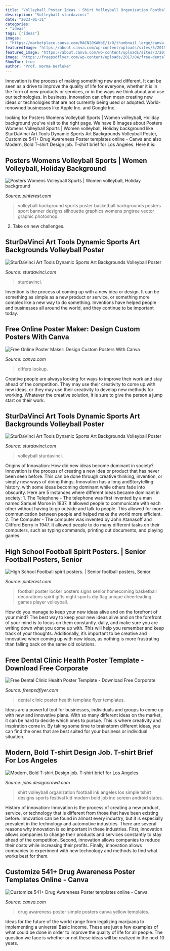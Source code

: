 ```yaml
---
title: "Volleyball Poster Ideas ~ Shirt Volleyball Organization Football Ink Angeles Los Simple Tshirt Designs Sports Festival Kid Modern Bold Job Inc Screen Android States"
description: "Volleyball sturdavinci"
date: "2023-01-31"
categories:
- "ideas"
tags: ["ideas"]
images:
- "https://marketplace.canva.com/MACN20KAWoE/1/0/thumbnail_large/canva-yellow-and-black-bordered-simple-drug-awareness-poster-MACN20KAWoE.jpg"
featuredImage: "https://about.canva.com/wp-content/uploads/sites/3/2015/01/college_poster.png"
featured_image: "https://about.canva.com/wp-content/uploads/sites/3/2015/01/college_poster.png"
image: "https://freepsdflyer.com/wp-content/uploads/2017/04/free-dental-clinic-poster-template-freepsdlfyer-com.jpg"
ShowToc: true
author: "Prof. Norma Kerluke"
---
```



Innovation is the process of making something new and different. It can be seen as a drive to improve the quality of life for everyone, whether it is in the form of new products or services, or in the ways we think about and use our technologies. In business, innovation can often mean creating new ideas or technologies that are not currently being used or adopted. World-renowned businesses like Apple Inc. and Google Inc.

	

		
looking for Posters Womens Volleyball Sports | Women volleyball, Holiday background you've visit to the right page. We have 8 Images about Posters Womens Volleyball Sports | Women volleyball, Holiday background like SturDaVinci Art Tools Dynamic Sports Art Backgrounds Volleyball Poster, Customize 541+ Drug Awareness Poster templates online - Canva and also Modern, Bold T-shirt Design job. T-shirt brief for Los Angeles. Here it is:
		
    
## Posters Womens Volleyball Sports | Women Volleyball, Holiday Background

<img loading=lazy src="https://i.pinimg.com/736x/7b/07/37/7b073780ae2671b553b01b2451038ff9.jpg" onerror="this.onerror=null;this.src='https://tse1.mm.bing.net/th?id=OIP.Ic95o4opPsSGJpUQ44pGTQHaEQ&amp;pid=15.1';" alt="Posters Womens Volleyball Sports | Women volleyball, Holiday background">

_Source: pinterest.com_

>volleyball background sports poster basketball backgrounds posters sport banner designs silhouette graphics womens pngtree vector graphic photoshop. 

	

2. Take on new challenges.

    
## SturDaVinci Art Tools Dynamic Sports Art Backgrounds Volleyball Poster

<img loading=lazy src="https://sturdavinci.com/wp-content/uploads/edd/2015/08/Volleyball-Poster-Screenshot.png" onerror="this.onerror=null;this.src='https://tse4.mm.bing.net/th?id=OIP.QB-EuVIyiQOYCGdbkYeIOwHaEj&amp;pid=15.1';" alt="SturDaVinci Art Tools Dynamic Sports Art Backgrounds Volleyball Poster">

_Source: sturdavinci.com_

>sturdavinci. 

	

Invention is the process of coming up with a new idea or design. It can be something as simple as a new product or service, or something more complex like a new way to do something. Inventions have helped people and businesses all around the world, and they continue to be important today.

    
## Free Online Poster Maker: Design Custom Posters With Canva

<img loading=lazy src="https://about.canva.com/wp-content/uploads/sites/3/2015/01/college_poster.png" onerror="this.onerror=null;this.src='https://tse1.mm.bing.net/th?id=OIP.MNJSOozI8COBXfeIvOsPaQHaKe&amp;pid=15.1';" alt="Free Online Poster Maker: Design Custom Posters With Canva">

_Source: canva.com_

>differs lookup. 

	

Creative people are always looking for ways to improve their work and stay ahead of the competition. They may use their creativity to come up with new ideas, or they may use their creativity to develop new methods for working. Whatever the creative solution, it is sure to give the person a jump start on their work.

    
## SturDaVinci Art Tools Dynamic Sports Art Backgrounds Volleyball Poster

<img loading=lazy src="http://sturdavinci.com/wp-content/uploads/edd/2015/05/Volleyball-Poster.jpg" onerror="this.onerror=null;this.src='https://tse3.mm.bing.net/th?id=OIP.PrVXSWA8_txei6X2JTaJSQHaFl&amp;pid=15.1';" alt="SturDaVinci Art Tools Dynamic Sports Art Backgrounds Volleyball Poster">

_Source: sturdavinci.com_

>volleyball sturdavinci. 

	

Origins of Innovation: How did new ideas become dominant in society?
Innovation is the process of creating a new idea or product that has never been seen before. This can be done through creative thinking, invention, or simply new ways of doing things. Innovation has a long andStorytelling history, with some ideas becoming dominant while others fade into obscurity. Here are 5 instances where different ideas became dominant in society: 1. The Telephone - The telephone was first invented by a man named Samuel Morse in 1837. It allowed people to communicate with each other without having to go outside and talk to people. This allowed for more communication between people and helped make the world more efficient. 2. The Computer - The computer was invented by John Atanasoff and Clifford Berry in 1947. It allowed people to do many different tasks on their computers, such as typing commands, printing out documents, and playing games.

    
## High School Football Spirit Posters. | Senior Football Posters, Senior

<img loading=lazy src="https://i.pinimg.com/originals/f0/60/6d/f0606d4cd39f131afd84ef6851ddb6b5.jpg" onerror="this.onerror=null;this.src='https://tse1.mm.bing.net/th?id=OIP.UVYCFip99LLU7n5zBwMITwHaJ4&amp;pid=15.1';" alt="High School Football spirit posters. | Senior football posters, Senior">

_Source: pinterest.com_

>football poster locker posters signs senior homecoming basketball decorations spirit gifts night sports diy flag unique cheerleading games player volleyball. 

	

How do you manage to keep your new ideas alive and on the forefront of your mind?
The best way to keep your new ideas alive and on the forefront of your mind is to focus on them constantly. daily, and make sure you are writing down what you come up with. This will help you remember and keep track of your thoughts. Additionally, it’s important to be creative and innovative when coming up with new ideas, as nothing is more frustrating than falling back on the same old solutions.

    
## Free Dental Clinic Health Poster Template - Download Free Corporate

<img loading=lazy src="https://freepsdflyer.com/wp-content/uploads/2017/04/free-dental-clinic-poster-template-freepsdlfyer-com.jpg" onerror="this.onerror=null;this.src='https://tse1.mm.bing.net/th?id=OIP.IflKa8RIpsnzVSoKNJduFgHaKb&amp;pid=15.1';" alt="Free Dental Clinic Health Poster Template - Download Free Corporate">

_Source: freepsdflyer.com_

>dental clinic poster health template flyer templates. 

	

Ideas are a powerful tool for businesses, individuals and groups to come up with new and innovative plans. With so many different ideas on the market, it can be hard to decide which ones to pursue. This is where creativity and inspiration come in. By taking some time to brainstorm different ideas, you can find the ones that are best suited for your business or individual situation.

    
## Modern, Bold T-shirt Design Job. T-shirt Brief For Los Angeles

<img loading=lazy src="https://dcassetcdn.com/design_img/890268/199352/199352_5132368_890268_image.jpg" onerror="this.onerror=null;this.src='https://tse3.mm.bing.net/th?id=OIP.C3aR3Rf3cXjnhclaOXgW2AHaHa&amp;pid=15.1';" alt="Modern, Bold T-shirt Design job. T-shirt brief for Los Angeles">

_Source: jobs.designcrowd.com_

>shirt volleyball organization football ink angeles los simple tshirt designs sports festival kid modern bold job inc screen android states. 

	

History of innovation:
Innovation is the process of creating a new product, service, or technology that is different from those that have been existing before. Innovation can be found in almost every industry, but it is especially prevalent in the technology and automotive industries. There are several reasons why innovation is so important in these industries. First, innovation allows companies to change their products and services constantly to stay ahead of the competition. Second, innovation allows companies to reduce their costs while increasing their profits. Finally, innovation allows companies to experiment with new technology and methods to find what works best for them.

    
## Customize 541+ Drug Awareness Poster Templates Online - Canva

<img loading=lazy src="https://marketplace.canva.com/MACN20KAWoE/1/0/thumbnail_large/canva-yellow-and-black-bordered-simple-drug-awareness-poster-MACN20KAWoE.jpg" onerror="this.onerror=null;this.src='https://tse1.mm.bing.net/th?id=OIP.YPlsk988pyadmLmAA-U59gAAAA&amp;pid=15.1';" alt="Customize 541+ Drug Awareness Poster templates online - Canva">

_Source: canva.com_

>drug awareness poster simple posters canva yellow templates. 

	

Ideas for the future of the world range from legalizing marijuana to implementing a universal Basic Income. These are just a few examples of what could be done in order to improve the quality of life for all people. The question we face is whether or not these ideas will be realized in the next 10 years.

